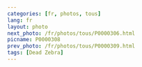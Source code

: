 ```yaml
---
categories: [fr, photos, tous]
lang: fr
layout: photo
next_photo: /fr/photos/tous/P0000306.html
picname: P0000308
prev_photo: /fr/photos/tous/P0000309.html
tags: [Dead Zebra]
---
```

